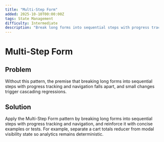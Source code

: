```yaml
---
title: "Multi-Step Form"
added: 2025-10-10T00:00:00Z
tags: State Management
difficulty: Intermediate
description: "Break long forms into sequential steps with progress tracking and navigation."
---
```

# Multi-Step Form

## Problem

Without this pattern, the premise that breaking long forms into sequential steps with progress tracking and navigation falls apart, and small changes trigger cascading regressions.

## Solution

Apply the Multi-Step Form pattern by breaking long forms into sequential steps with progress tracking and navigation, and reinforce it with concise examples or tests. For example, separate a cart totals reducer from modal visibility state so analytics remains deterministic.
